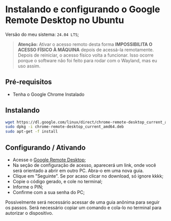 # Instalando e configurando o Google Remote Desktop no Ubuntu

Versão do meu sistema: `24.04 LTS`;

> **Atenção:** Ativar o acesso remoto desta forma **IMPOSSIBILITA O ACESSO FÍSICO À MÁQUINA** depois de acessá-la remotamente. Depois de reiniciar, o acesso físico volta a funcionar. Isso ocorre porque o software não foi feito para rodar com o Wayland, mas eu uso assim.

## Pré-requisitos

- Tenha o Google Chrome Instalado



## Instalando

```sh
wget https://dl.google.com/linux/direct/chrome-remote-desktop_current_amd64.deb
sudo dpkg -i chrome-remote-desktop_current_amd64.deb
sudo apt-get -f install
```



## Configurando / Ativando

- Acesse o [Google Remote Desktop](https://remotedesktop.google.com);
- Na seção de configuração de acesso, aparecerá um link, onde você será orientado a abrir em outro PC. Abra-o em uma nova guia.
- Clique em "Seguinte". Se por acaso clicar no download, só ignore kkkk;
- Copie o código gerado, e cole no terminal;
- Informe o PIN;
- Confirme com a sua senha do PC;


Possivelmente será necessário acessar de uma guia anônima para seguir os passos.
Será necessário copiar um comando e cola-lo no terminal para autorizar o dispositivo.

